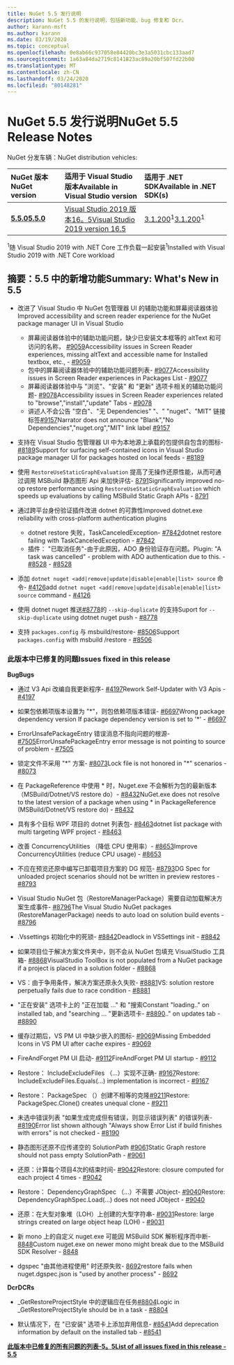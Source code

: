```yaml
---
title: NuGet 5.5 发行说明
description: NuGet 5.5 的发行说明，包括新功能、bug 修复和 Dcr。
author: karann-msft
ms.author: karann
ms.date: 03/19/2020
ms.topic: conceptual
ms.openlocfilehash: 0e8ab66c937058e84420bc3e3a5031cbc133aad7
ms.sourcegitcommit: 1a63a84da2719c8141823ac89a20bf507fd22b00
ms.translationtype: MT
ms.contentlocale: zh-CN
ms.lasthandoff: 03/24/2020
ms.locfileid: "80148281"
---
```

# <a name="nuget-55-release-notes"></a><span data-ttu-id="21e3d-103">NuGet 5.5 发行说明</span><span class="sxs-lookup"><span data-stu-id="21e3d-103">NuGet 5.5 Release Notes</span></span>

<span data-ttu-id="21e3d-104">NuGet 分发车辆：</span><span class="sxs-lookup"><span data-stu-id="21e3d-104">NuGet distribution vehicles:</span></span>

| <span data-ttu-id="21e3d-105">NuGet 版本</span><span class="sxs-lookup"><span data-stu-id="21e3d-105">NuGet version</span></span> | <span data-ttu-id="21e3d-106">适用于 Visual Studio 版本</span><span class="sxs-lookup"><span data-stu-id="21e3d-106">Available in Visual Studio version</span></span>| <span data-ttu-id="21e3d-107">适用于 .NET SDK</span><span class="sxs-lookup"><span data-stu-id="21e3d-107">Available in .NET SDK(s)</span></span>|
|:---|:---|:---|
| [<span data-ttu-id="21e3d-108">**5.5.0**</span><span class="sxs-lookup"><span data-stu-id="21e3d-108">**5.5.0**</span></span>](https://nuget.org/downloads) | [<span data-ttu-id="21e3d-109">Visual Studio 2019 版本16。5</span><span class="sxs-lookup"><span data-stu-id="21e3d-109">Visual Studio 2019 version 16.5</span></span>](https://visualstudio.microsoft.com/downloads/) | <span data-ttu-id="21e3d-110">[3.1.200](https://dotnet.microsoft.com/download/dotnet-core/3.1)<sup>1</sup></span><span class="sxs-lookup"><span data-stu-id="21e3d-110">[3.1.200](https://dotnet.microsoft.com/download/dotnet-core/3.1)<sup>1</sup></span></span> |

<span data-ttu-id="21e3d-111"><sup>1</sup>随 Visual Studio 2019 with .NET Core 工作负载一起安装</span><span class="sxs-lookup"><span data-stu-id="21e3d-111"><sup>1</sup>Installed with Visual Studio 2019 with .NET Core workload</span></span>

## <a name="summary-whats-new-in-55"></a><span data-ttu-id="21e3d-112">摘要：5.5 中的新增功能</span><span class="sxs-lookup"><span data-stu-id="21e3d-112">Summary: What's New in 5.5</span></span>

* <span data-ttu-id="21e3d-113">改进了 Visual Studio 中 NuGet 包管理器 UI 的辅助功能和屏幕阅读器体验</span><span class="sxs-lookup"><span data-stu-id="21e3d-113">Improved accessibility and screen reader experience for the NuGet package manager UI in Visual Studio</span></span>
    * <span data-ttu-id="21e3d-114">屏幕阅读器体验中的辅助功能问题，缺少已安装文本框等的 altText 和可访问的名称， [#9059](https://github.com/NuGet/Home/issues/9059)</span><span class="sxs-lookup"><span data-stu-id="21e3d-114">Accessibility issues in Screen Reader experiences, missing altText and accessible name for Installed textbox, etc., - [#9059](https://github.com/NuGet/Home/issues/9059)</span></span>
    * <span data-ttu-id="21e3d-115">包中的屏幕阅读器体验中的辅助功能问题列表- [#9077](https://github.com/NuGet/Home/issues/9077)</span><span class="sxs-lookup"><span data-stu-id="21e3d-115">Accessibility issues in Screen Reader experiences in Packages List - [#9077](https://github.com/NuGet/Home/issues/9077)</span></span>
    * <span data-ttu-id="21e3d-116">屏幕阅读器体验中与 "浏览"、"安装" 和 "更新" 选项卡相关的辅助功能问题- [#9078](https://github.com/NuGet/Home/issues/9078)</span><span class="sxs-lookup"><span data-stu-id="21e3d-116">Accessibility issues in Screen Reader experiences related to "browse","install","update" Tabs - [#9078](https://github.com/NuGet/Home/issues/9078)</span></span>
    * <span data-ttu-id="21e3d-117">讲述人不会公告 "空白"、"无 Dependencies" "、" "nuget"、"MIT" 链接标签[#9157](https://github.com/NuGet/Home/issues/9157)</span><span class="sxs-lookup"><span data-stu-id="21e3d-117">Narrator does not announce "Blank","No Dependencies","nuget.org","MIT" link label [#9157](https://github.com/NuGet/Home/issues/9157)</span></span>

* <span data-ttu-id="21e3d-118">支持在 Visual Studio 包管理器 UI 中为本地源上承载的包提供自包含的图标- [#8189](https://github.com/NuGet/Home/issues/8189)</span><span class="sxs-lookup"><span data-stu-id="21e3d-118">Support for surfacing self-contained icons in Visual Studio package manager UI for packages hosted on local feeds - [#8189](https://github.com/NuGet/Home/issues/8189)</span></span>

* <span data-ttu-id="21e3d-119">使用 `RestoreUseStaticGraphEvaluation` 提高了无操作还原性能，从而可通过调用 MSBuild 静态图形 Api 来加快评估- [8791](https://github.com/NuGet/Home/issues/8791)</span><span class="sxs-lookup"><span data-stu-id="21e3d-119">Significantly improved no-op restore performance using `RestoreUseStaticGraphEvaluation` which speeds up evaluations by calling MSBuild Static Graph APIs - [8791](https://github.com/NuGet/Home/issues/8791)</span></span>

* <span data-ttu-id="21e3d-120">通过跨平台身份验证插件改进 dotnet 的可靠性</span><span class="sxs-lookup"><span data-stu-id="21e3d-120">Improved dotnet.exe reliability with cross-platform authentication plugins</span></span>
    * <span data-ttu-id="21e3d-121">dotnet restore 失败，TaskCanceledException- [#7842](https://github.com/NuGet/Home/issues/7842)</span><span class="sxs-lookup"><span data-stu-id="21e3d-121">dotnet restore failing with TaskCanceledException - [#7842](https://github.com/NuGet/Home/issues/7842)</span></span>
    * <span data-ttu-id="21e3d-122">插件： "已取消任务"-由于此原因，ADO 身份验证存在问题。</span><span class="sxs-lookup"><span data-stu-id="21e3d-122">Plugin:  "A task was cancelled" - problem with ADO authentication due to this.</span></span><span data-ttu-id="21e3d-123"> - [#8528](https://github.com/NuGet/Home/issues/8528)</span><span class="sxs-lookup"><span data-stu-id="21e3d-123"> - [#8528](https://github.com/NuGet/Home/issues/8528)</span></span>

* <span data-ttu-id="21e3d-124">添加 `dotnet nuget <add|remove|update|disable|enable|list> source` 命令- [#4126](https://github.com/NuGet/Home/issues/4126)</span><span class="sxs-lookup"><span data-stu-id="21e3d-124">add `dotnet nuget <add|remove|update|disable|enable|list> source` command - [#4126](https://github.com/NuGet/Home/issues/4126)</span></span>

* <span data-ttu-id="21e3d-125">使用 dotnet nuget 推送[#8778](https://github.com/NuGet/Home/issues/8778)的 `--skip-duplicate` 的支持</span><span class="sxs-lookup"><span data-stu-id="21e3d-125">Suport for `--skip-duplicate`  using dotnet nuget push - [#8778](https://github.com/NuGet/Home/issues/8778)</span></span>

* <span data-ttu-id="21e3d-126">支持 `packages.config` 与 msbuild/restore- [#8506](https://github.com/NuGet/Home/issues/8506)</span><span class="sxs-lookup"><span data-stu-id="21e3d-126">Support `packages.config` with msbuild /restore - [#8506](https://github.com/NuGet/Home/issues/8506)</span></span>

### <a name="issues-fixed-in-this-release"></a><span data-ttu-id="21e3d-127">此版本中已修复的问题</span><span class="sxs-lookup"><span data-stu-id="21e3d-127">Issues fixed in this release</span></span>

<span data-ttu-id="21e3d-128">**Bug**</span><span class="sxs-lookup"><span data-stu-id="21e3d-128">**Bugs**</span></span>

* <span data-ttu-id="21e3d-129">通过 V3 Api 改编自我更新程序- [#4197](https://github.com/NuGet/Home/issues/4197)</span><span class="sxs-lookup"><span data-stu-id="21e3d-129">Rework Self-Updater with V3 Apis - [#4197](https://github.com/NuGet/Home/issues/4197)</span></span>

* <span data-ttu-id="21e3d-130">如果包依赖项版本设置为 "\*"，则包依赖项版本错误- [#6697](https://github.com/NuGet/Home/issues/6697)</span><span class="sxs-lookup"><span data-stu-id="21e3d-130">Wrong package dependency version If package dependency version is set to '\*' - [#6697](https://github.com/NuGet/Home/issues/6697)</span></span>

* <span data-ttu-id="21e3d-131">ErrorUnsafePackageEntry 错误消息不指向问题的根源- [#7505](https://github.com/NuGet/Home/issues/7505)</span><span class="sxs-lookup"><span data-stu-id="21e3d-131">ErrorUnsafePackageEntry error message is not pointing to source of problem - [#7505](https://github.com/NuGet/Home/issues/7505)</span></span>

* <span data-ttu-id="21e3d-132">锁定文件不采用 "\*" 方案- [#8073](https://github.com/NuGet/Home/issues/8073)</span><span class="sxs-lookup"><span data-stu-id="21e3d-132">Lock file is not honored in "\*" scenarios  - [#8073](https://github.com/NuGet/Home/issues/8073)</span></span>

* <span data-ttu-id="21e3d-133">在 PackageReference 中使用 \* 时，Nuget.exe 不会解析为包的最新版本（MSBuild/Dotnet/VS restore do）- [#8432](https://github.com/NuGet/Home/issues/8432)</span><span class="sxs-lookup"><span data-stu-id="21e3d-133">NuGet.exe does not resolve to the latest version of a package when using \* in PackageReference (MSBuild/Dotnet/VS restore do) - [#8432](https://github.com/NuGet/Home/issues/8432)</span></span>

* <span data-ttu-id="21e3d-134">具有多个目标 WPF 项目的 dotnet 列表包- [#8463](https://github.com/NuGet/Home/issues/8463)</span><span class="sxs-lookup"><span data-stu-id="21e3d-134">dotnet list package with multi targeting WPF project - [#8463](https://github.com/NuGet/Home/issues/8463)</span></span>

* <span data-ttu-id="21e3d-135">改善 ConcurrencyUtilities （降低 CPU 使用率）- [#8653](https://github.com/NuGet/Home/issues/8653)</span><span class="sxs-lookup"><span data-stu-id="21e3d-135">Improve ConcurrencyUtilities (reduce CPU usage) - [#8653](https://github.com/NuGet/Home/issues/8653)</span></span>

* <span data-ttu-id="21e3d-136">不应在预览还原中编写已卸载项目方案的 DG 规范- [#8793](https://github.com/NuGet/Home/issues/8793)</span><span class="sxs-lookup"><span data-stu-id="21e3d-136">DG Spec for unloaded project scenarios should not be written in preview restores - [#8793](https://github.com/NuGet/Home/issues/8793)</span></span>

* <span data-ttu-id="21e3d-137">Visual Studio NuGet 包（RestoreManagerPackage）需要自动加载解决方案生成事件- [#8796](https://github.com/NuGet/Home/issues/8796)</span><span class="sxs-lookup"><span data-stu-id="21e3d-137">The Visual Studio NuGet packages (RestoreManagerPackage) needs to auto load on solution build events - [#8796](https://github.com/NuGet/Home/issues/8796)</span></span>

* <span data-ttu-id="21e3d-138">.Vssettings 初始化中的死锁- [#8842](https://github.com/NuGet/Home/issues/8842)</span><span class="sxs-lookup"><span data-stu-id="21e3d-138">Deadlock in VSSettings init - [#8842](https://github.com/NuGet/Home/issues/8842)</span></span>

* <span data-ttu-id="21e3d-139">如果项目位于解决方案文件夹中，则不会从 NuGet 包填充 VisualStudio 工具箱- [#8868](https://github.com/NuGet/Home/issues/8868)</span><span class="sxs-lookup"><span data-stu-id="21e3d-139">VisualStudio ToolBox is not populated from a NuGet package if a project is placed in a solution folder - [#8868](https://github.com/NuGet/Home/issues/8868)</span></span>

* <span data-ttu-id="21e3d-140">VS：由于争用条件，解决方案还原永久失败- [#8881](https://github.com/NuGet/Home/issues/8881)</span><span class="sxs-lookup"><span data-stu-id="21e3d-140">VS:  solution restore perpetually fails due to race condition - [#8881](https://github.com/NuGet/Home/issues/8881)</span></span>

* <span data-ttu-id="21e3d-141">"正在安装" 选项卡上的 "正在加载 ..." 和 "搜索</span><span class="sxs-lookup"><span data-stu-id="21e3d-141">Constant "loading.." on installed tab, and "searching</span></span> <term><span data-ttu-id="21e3d-142">... "更新选项卡- [#8890](https://github.com/NuGet/Home/issues/8890)</span><span class="sxs-lookup"><span data-stu-id="21e3d-142">.." on updates tab - [#8890](https://github.com/NuGet/Home/issues/8890)</span></span>

* <span data-ttu-id="21e3d-143">缓存过期后，VS PM UI 中缺少嵌入的图标- [#9069](https://github.com/NuGet/Home/issues/9069)</span><span class="sxs-lookup"><span data-stu-id="21e3d-143">Missing Embedded Icons in VS PM UI after cache expires - [#9069](https://github.com/NuGet/Home/issues/9069)</span></span>

* <span data-ttu-id="21e3d-144">FireAndForget PM UI 启动- [#9112](https://github.com/NuGet/Home/issues/9112)</span><span class="sxs-lookup"><span data-stu-id="21e3d-144">FireAndForget PM UI startup - [#9112](https://github.com/NuGet/Home/issues/9112)</span></span>

* <span data-ttu-id="21e3d-145">Restore： IncludeExcludeFiles （...）实现不正确- [#9167](https://github.com/NuGet/Home/issues/9167)</span><span class="sxs-lookup"><span data-stu-id="21e3d-145">Restore: IncludeExcludeFiles.Equals(...) implementation is incorrect - [#9167](https://github.com/NuGet/Home/issues/9167)</span></span>

* <span data-ttu-id="21e3d-146">Restore： PackageSpec （）创建不相等的克隆[#9211](https://github.com/NuGet/Home/issues/9211)</span><span class="sxs-lookup"><span data-stu-id="21e3d-146">Restore: PackageSpec.Clone() creates unequal clone - [#9211](https://github.com/NuGet/Home/issues/9211)</span></span>

* <span data-ttu-id="21e3d-147">未选中错误列表 "如果生成完成但有错误，则显示错误列表" 的错误列表- [#8190](https://github.com/NuGet/Home/issues/8190)</span><span class="sxs-lookup"><span data-stu-id="21e3d-147">Error list shown although "Always show Error List if build finishes with errors" is not checked - [#8190](https://github.com/NuGet/Home/issues/8190)</span></span>

* <span data-ttu-id="21e3d-148">静态图形还原不应传递空的 SolutionPath [#9061](https://github.com/NuGet/Home/issues/9061)</span><span class="sxs-lookup"><span data-stu-id="21e3d-148">Static Graph restore should not pass empty SolutionPath - [#9061](https://github.com/NuGet/Home/issues/9061)</span></span>

* <span data-ttu-id="21e3d-149">还原：计算每个项目4次的结束时间- [#9042](https://github.com/NuGet/Home/issues/9042)</span><span class="sxs-lookup"><span data-stu-id="21e3d-149">Restore: closure computed for each project 4 times - [#9042](https://github.com/NuGet/Home/issues/9042)</span></span>

* <span data-ttu-id="21e3d-150">Restore： DependencyGraphSpec （...）不需要 JObject- [#9040](https://github.com/NuGet/Home/issues/9040)</span><span class="sxs-lookup"><span data-stu-id="21e3d-150">Restore: DependencyGraphSpec.Load(...) does not need JObject - [#9040](https://github.com/NuGet/Home/issues/9040)</span></span>

* <span data-ttu-id="21e3d-151">还原：在大型对象堆（LOH）上创建的大型字符串- [#9031](https://github.com/NuGet/Home/issues/9031)</span><span class="sxs-lookup"><span data-stu-id="21e3d-151">Restore: large strings created on large object heap (LOH) - [#9031](https://github.com/NuGet/Home/issues/9031)</span></span>

* <span data-ttu-id="21e3d-152">新 mono 上的自定义 nuget.exe 可能因 MSBuild SDK 解析程序而中断- [8848](https://github.com/NuGet/Home/issues/8848)</span><span class="sxs-lookup"><span data-stu-id="21e3d-152">Custom nuget.exe on newer mono might break due to the MSBuild SDK Resolver - [8848](https://github.com/NuGet/Home/issues/8848)</span></span>

* <span data-ttu-id="21e3d-153">dgspec "由其他进程使用" 时还原失败- [8692](https://github.com/NuGet/Home/issues/8692)</span><span class="sxs-lookup"><span data-stu-id="21e3d-153">restore fails when nuget.dgspec.json is "used by another process" - [8692](https://github.com/NuGet/Home/issues/8692)</span></span>

<span data-ttu-id="21e3d-154">**Dcr**</span><span class="sxs-lookup"><span data-stu-id="21e3d-154">**DCRs**</span></span>

* <span data-ttu-id="21e3d-155">_GetRestoreProjectStyle 中的逻辑应在任务[#8804](https://github.com/NuGet/Home/issues/8804)</span><span class="sxs-lookup"><span data-stu-id="21e3d-155">Logic in _GetRestoreProjectStyle should be in a task - [#8804](https://github.com/NuGet/Home/issues/8804)</span></span>

* <span data-ttu-id="21e3d-156">默认情况下，在 "已安装" 选项卡上添加弃用信息- [#8541](https://github.com/NuGet/Home/issues/8541)</span><span class="sxs-lookup"><span data-stu-id="21e3d-156">Add deprecation information by default on the installed tab - [#8541](https://github.com/NuGet/Home/issues/8541)</span></span>

<span data-ttu-id="21e3d-157">**[此版本中已修复的所有问题的列表-5。5](https://app.zenhub.com/workspaces/nuget-client-team-55aec9a240305cf007585881/reports/release?release=5e0e5fbd021f7aa0ec95db18)**</span><span class="sxs-lookup"><span data-stu-id="21e3d-157">**[List of all issues fixed in this release - 5.5](https://app.zenhub.com/workspaces/nuget-client-team-55aec9a240305cf007585881/reports/release?release=5e0e5fbd021f7aa0ec95db18)**</span></span>
